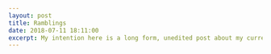 ```yaml
---
layout: post
title: Ramblings
date: 2018-07-11 18:11:00
excerpt: My intention here is a long form, unedited post about my current life, interests, and general thoughts. It will probably get weird.
---
```


<!-- TODO: spending habits, Japanese, computer collecting -->


